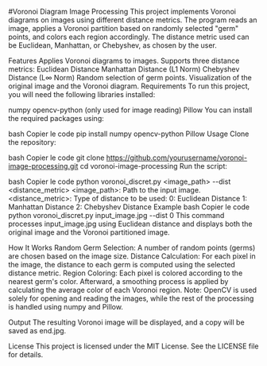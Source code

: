 #Voronoi Diagram Image Processing
This project implements Voronoi diagrams on images using different distance metrics. The program reads an image, applies a Voronoi partition based on randomly selected "germ" points, and colors each region accordingly. The distance metric used can be Euclidean, Manhattan, or Chebyshev, as chosen by the user.

Features
Applies Voronoi diagrams to images.
Supports three distance metrics:
Euclidean Distance
Manhattan Distance (L1 Norm)
Chebyshev Distance (L∞ Norm)
Random selection of germ points.
Visualization of the original image and the Voronoi diagram.
Requirements
To run this project, you will need the following libraries installed:

numpy
opencv-python (only used for image reading)
Pillow
You can install the required packages using:

bash
Copier le code
pip install numpy opencv-python Pillow
Usage
Clone the repository:

bash
Copier le code
git clone https://github.com/yourusername/voronoi-image-processing.git
cd voronoi-image-processing
Run the script:

bash
Copier le code
python voronoi_discret.py <image_path> --dist <distance_metric>
<image_path>: Path to the input image.
<distance_metric>: Type of distance to be used:
0: Euclidean Distance
1: Manhattan Distance
2: Chebyshev Distance
Example
bash
Copier le code
python voronoi_discret.py input_image.jpg --dist 0
This command processes input_image.jpg using Euclidean distance and displays both the original image and the Voronoi partitioned image.

How It Works
Random Germ Selection: A number of random points (germs) are chosen based on the image size.
Distance Calculation: For each pixel in the image, the distance to each germ is computed using the selected distance metric.
Region Coloring: Each pixel is colored according to the nearest germ's color. Afterward, a smoothing process is applied by calculating the average color of each Voronoi region.
Note: OpenCV is used solely for opening and reading the images, while the rest of the processing is handled using numpy and Pillow.

Output
The resulting Voronoi image will be displayed, and a copy will be saved as end.jpg.

License
This project is licensed under the MIT License. See the LICENSE file for details.
